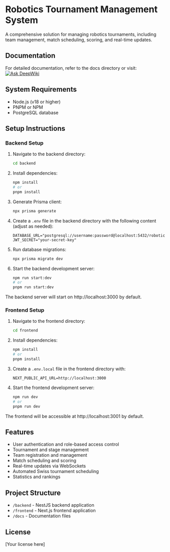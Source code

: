# Robotics Tournament Management System

A comprehensive solution for managing robotics tournaments, including team management, match scheduling, scoring, and real-time updates.

## Documentation

For detailed documentation, refer to the docs directory or visit:
[![Ask DeepWiki](https://deepwiki.com/badge.svg)](https://deepwiki.com/khanhthanhdev/robotics_manage)
## System Requirements

- Node.js (v18 or higher)
- PNPM or NPM
- PostgreSQL database

## Setup Instructions

### Backend Setup

1. Navigate to the backend directory:
   ```bash
   cd backend
   ```

2. Install dependencies:
   ```bash
   npm install
   # or 
   pnpm install
   ```

3. Generate Prisma client:
   ```bash
   npx prisma generate
   ```

4. Create a `.env` file in the backend directory with the following content (adjust as needed):
   ```
   DATABASE_URL="postgresql://username:password@localhost:5432/robotics_db"
   JWT_SECRET="your-secret-key"
   ```

5. Run database migrations:
   ```bash
   npx prisma migrate dev
   ```

6. Start the backend development server:
   ```bash
   npm run start:dev
   # or
   pnpm run start:dev
   ```

The backend server will start on http://localhost:3000 by default.

### Frontend Setup

1. Navigate to the frontend directory:
   ```bash
   cd frontend
   ```

2. Install dependencies:
   ```bash
   npm install
   # or
   pnpm install
   ```

3. Create a `.env.local` file in the frontend directory with:
   ```
   NEXT_PUBLIC_API_URL=http://localhost:3000
   ```

4. Start the frontend development server:
   ```bash
   npm run dev
   # or
   pnpm run dev
   ```

The frontend will be accessible at http://localhost:3001 by default.

## Features

- User authentication and role-based access control
- Tournament and stage management
- Team registration and management
- Match scheduling and scoring
- Real-time updates via WebSockets
- Automated Swiss tournament scheduling
- Statistics and rankings

## Project Structure

- `/backend` - NestJS backend application
- `/frontend` - Next.js frontend application
- `/docs` - Documentation files

## License

[Your license here]


